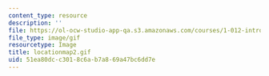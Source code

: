 ```yaml
---
content_type: resource
description: ''
file: https://ol-ocw-studio-app-qa.s3.amazonaws.com/courses/1-012-introduction-to-civil-engineering-design-spring-2002/51ea80dcc3018c6ab7a869a47bc6dd7e_locationmap2.gif
file_type: image/gif
resourcetype: Image
title: locationmap2.gif
uid: 51ea80dc-c301-8c6a-b7a8-69a47bc6dd7e
---
```

